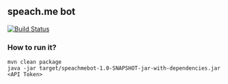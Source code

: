 ## speach.me bot

[![Build Status](https://travis-ci.org/seblm/speachmebot.svg?branch=master)](https://travis-ci.org/seblm/speachmebot)

### How to run it?

    mvn clean package
    java -jar target/speachmebot-1.0-SNAPSHOT-jar-with-dependencies.jar <API Token>
